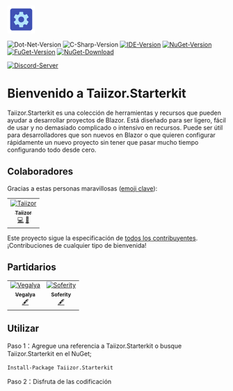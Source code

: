 ![Logo](.images/Logo.png)

![Dot-Net-Version](https://img.shields.io/badge/.NET-%3E%3D6.0-blue)
![C-Sharp-Version](https://img.shields.io/badge/C%23-Preview-blue.svg)
[![IDE-Version](https://img.shields.io/badge/IDE-VS2022-blue.svg)](https://visualstudio.microsoft.com/downloads)
[![NuGet-Version](https://img.shields.io/nuget/v/Taiizor.Starterkit.svg?label=NuGet)](https://www.nuget.org/packages/Taiizor.Starterkit)
[![FuGet-Version](https://www.fuget.org/packages/Taiizor.Starterkit/badge.svg?label=FuGet)](https://www.fuget.org/packages/Taiizor.Starterkit)
[![NuGet-Download](https://img.shields.io/nuget/dt/Taiizor.Starterkit?label=Download)](https://www.nuget.org/api/v2/package/Taiizor.Starterkit)

[![Discord-Server](https://img.shields.io/discord/932386235538878534?label=Discord)](https://discord.gg/nxG977byXb)

# Bienvenido a Taiizor.Starterkit
Taiizor.Starterkit es una colección de herramientas y recursos que pueden ayudar a desarrollar proyectos de Blazor. Está diseñado para ser ligero, fácil de usar y no demasiado complicado o intensivo en recursos. Puede ser útil para desarrolladores que son nuevos en Blazor o que quieren configurar rápidamente un nuevo proyecto sin tener que pasar mucho tiempo configurando todo desde cero.

## Colaboradores

Gracias a estas personas maravillosas ([emoji clave](https://allcontributors.org/docs/es-es/emoji-key)):

<table>
  <tr>
    <td align="center">
		<a href="https://github.com/Taiizor">
			<img src="https://avatars3.githubusercontent.com/u/41683699?s=460&v=4" width="80px;" alt="Taiizor"/>
			<br/>
			<sub>
				<b>Taiizor</b>
			</sub>
		</a>
		<br/>
		<a href="https://github.com/Taiizor/Taiizor.Starterkit/commits?author=Taiizor" title="Código">💻</a>
		<a href="https://www.taiizor.com" title="Ideas & Planificación, Comentarios">🤔</a>
	</td>
  </tr>
</table>

Este proyecto sigue la especificación de [todos los contribuyentes](https://github.com/all-contributors/all-contributors). ¡Contribuciones de cualquier tipo de bienvenida!

## Partidarios

<table>
  <tr>
    <td align="center">
		<a href="https://github.com/Vegalya">
			<img src="https://avatars3.githubusercontent.com/u/98421771?s=200&v=4" width="80px;" alt="Vegalya"/>
			<br/>
			<sub>
				<b>Vegalya</b>
			</sub>
		</a>
		<br/>
		<a href="https://github.com/Vegalya" target="_blank" title="Contenido">🖋</a>
	</td>
    <td align="center">
		<a href="https://github.com/Soferity">
			<img src="https://avatars3.githubusercontent.com/u/63516515?s=200&v=4" width="80px;" alt="Soferity"/>
			<br/>
			<sub>
				<b>Soferity</b>
			</sub>
		</a>
		<br/>
		<a href="https://github.com/Soferity" target="_blank" title="Contenido">🖋</a>
	</td>
  </tr>
</table>

## Utilizar

Paso 1：Agregue una referencia a Taiizor.Starterkit o busque Taiizor.Starterkit en el NuGet;

```Install-Package Taiizor.Starterkit```

Paso 2：Disfruta de las codificación